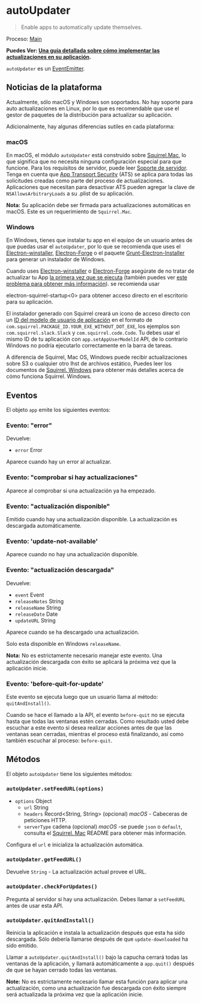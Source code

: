 # autoUpdater

> Enable apps to automatically update themselves.

Proceso: [Main](../glossary.md#main-process)

**Puedes Ver: [Una guía detallada sobre cómo implementar las actualizaciones en su aplicación](../tutorial/updates.md).**

`autoUpdater` es un [EventEmitter][event-emitter].

## Noticias de la plataforma

Actualmente, sólo macOS y Windows son soportados. No hay soporte para auto actualizaciones en Linux, por lo que es recomendable que use el gestor de paquetes de la distribución para actualizar su aplicación.

Adicionalmente, hay algunas diferencias sutiles en cada plataforma:

### macOS

En macOS, el módulo `autoUpdater` está construido sobre [Squirrel.Mac][squirrel-mac], lo que significa que no necesita ninguna configuración especial para que funcione. Para los requisitos de servidor, puede leer [Soporte de servidor][server-support]. Tenga en cuenta que [App Transport Security](https://developer.apple.com/library/content/documentation/General/Reference/InfoPlistKeyReference/Articles/CocoaKeys.html#//apple_ref/doc/uid/TP40009251-SW35) (ATS) se aplica para todas las solicitudes creadas como parte del proceso de actualizaciones. Aplicaciones que necesitan para desactivar ATS pueden agregar la clave de `NSAllowsArbitraryLoads` a su .plist de su aplicación.

**Nota:** Su aplicación debe ser firmada para actualizaciones automáticas en macOS. Este es un requerimiento de `Squirrel.Mac`.

### Windows

En Windows, tienes que instalar tu app en el equipo de un usuario antes de que puedas usar el `autoUpdater`, por lo que se recomienda que uses el [Electron-winstaller][installer-lib], [Electron-Forge][electron-forge-lib] o el paquete [Grunt-Electron-Installer][installer] para generar un instalador de Windows.

Cuando uses [Electron-winstaller][installer-lib] o [Electron-Forge][electron-forge-lib] asegúrate de no tratar de actualizar tu App [la primera vez que se ejecuta](https://github.com/electron/windows-installer#handling-squirrel-events) (también puedes ver [este problema para obtener más información](https://github.com/electron/electron/issues/7155)). se recomienda usar

electron-squirrel-startup<0> para obtener acceso directo en el escritorio para su aplicación.</p> 

El instalador generado con Squirrel creará un icono de acceso directo con un [ID del modelo de usuario de aplicación][app-user-model-id] en el formato de `com.squirrel.PACKAGE_ID.YOUR_EXE_WITHOUT_DOT_EXE`, los ejemplos son `com.squirrel.slack.Slack` y `com.squirrel.code.Code`. Tu debes usar el mismo ID de tu aplicación con `app.setAppUserModelId` API, de lo contrario Windows no podría ejecutarlo correctamente en la barra de tareas.

A diferencia de Squirrel, Mac OS, Windows puede recibir actualizaciones sobre S3 o cualquier otro lhst de archivos estático, Puedes leer los documentos de [Squirrel. Windows][squirrel-windows] para obtener más detalles acerca de cómo funciona Squirrel. Windows.



## Eventos

El objeto `app` emite los siguientes eventos:



### Evento: "error"

Devuelve:

* `error` Error

Aparece cuando hay un error al actualizar.



### Evento: "comprobar si hay actualizaciones"

Aparece al comprobar si una actualización ya ha empezado.



### Evento: "actualización disponible"

Emitido cuando hay una actualización disponible. La actualización es descargada automáticamente.



### Evento: 'update-not-available'

Aparece cuando no hay una actualización disponible.



### Evento: "actualización descargada"

Devuelve:

* `event` Event
* `releaseNotes` String
* `releaseName` String
* `releaseDate` Date
* `updateURL` String

Aparece cuando se ha descargado una actualización.

Solo esta disponible en Windows `releaseName`.

**Nota:** No es estrictamente necesario manejar este evento. Una actualización descargada con éxito se aplicará la próxima vez que la aplicación inicie.



### Evento: 'before-quit-for-update'

Este evento se ejecuta luego que un usuario llama al método: `quitAndInstall()`.

Cuando se hace el llamado a la API, el evento `before-quit` no se ejecuta hasta que todas las ventanas estén cerradas. Como resultado usted debe escuchar a este evento si desea realizar acciones antes de que las ventanas sean cerradas, mientras el proceso está finalizando, así como también escuchar al proceso: `before-quit`.



## Métodos

El objeto `autoUpdater` tiene los siguientes métodos:



### `autoUpdater.setFeedURL(options)`

* `options` Object 
    * `url` String
  * `headers` Record<String, String> (opcional) _macOS_ - Cabeceras de peticiones HTTP.
  * `serverType` cadena (opcional) _macOS_ -se puede `json` o `default`, consulta el [Squirrel. Mac][squirrel-mac] README para obtener más información.

Configura el `url` e inicializa la actualización automática.



### `autoUpdater.getFeedURL()`

Devuelve `String` - La actualización actual provee el URL.



### `autoUpdater.checkForUpdates()`

Pregunta al servidor si hay una actualización. Debes llamar a `setFeedURL` antes de usar esta API.



### `autoUpdater.quitAndInstall()`

Reinicia la aplicación e instala la actualización después que esta ha sido descargada. Sólo debería llamarse después de que `update-downloaded` ha sido emitido.

Llamar a `autoUpdater.quitAndInstall()` bajo la capucha cerrará todas las ventanas de la aplicación, y llamará automáticamente a `app.quit()` después de que se hayan cerrado todas las ventanas.

**Note:** No es estrictamente necesario llamar esta función para aplicar una actualización, como una actualización fue descargada con éxito siempre será actualizada la próxima vez que la aplicación inicie.

[squirrel-mac]: https://github.com/Squirrel/Squirrel.Mac

[squirrel-mac]: https://github.com/Squirrel/Squirrel.Mac
[server-support]: https://github.com/Squirrel/Squirrel.Mac#server-support
[squirrel-windows]: https://github.com/Squirrel/Squirrel.Windows
[installer]: https://github.com/electron/grunt-electron-installer
[installer-lib]: https://github.com/electron/windows-installer
[electron-forge-lib]: https://github.com/electron-userland/electron-forge
[app-user-model-id]: https://msdn.microsoft.com/en-us/library/windows/desktop/dd378459(v=vs.85).aspx
[event-emitter]: https://nodejs.org/api/events.html#events_class_eventemitter
